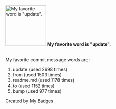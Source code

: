 <img src="https://my-badges.github.io/my-badges/favorite-word.png" alt="My favorite word is &quot;update&quot;." title="My favorite word is &quot;update&quot;." width="128">
<strong>My favorite word is &quot;update&quot;.</strong>
<br><br>

My favorite commit message words are:

1. update (used 2698 times)
2. from (used 1503 times)
3. readme.md (used 1178 times)
4. to (used 1152 times)
5. bump (used 977 times)


Created by <a href="https://github.com/my-badges/my-badges">My Badges</a>